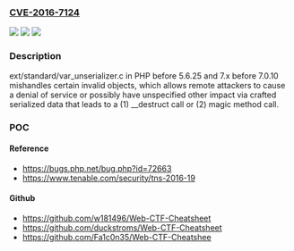 ### [CVE-2016-7124](https://cve.mitre.org/cgi-bin/cvename.cgi?name=CVE-2016-7124)
![](https://img.shields.io/static/v1?label=Product&message=n%2Fa&color=blue)
![](https://img.shields.io/static/v1?label=Version&message=n%2Fa&color=blue)
![](https://img.shields.io/static/v1?label=Vulnerability&message=n%2Fa&color=brighgreen)

### Description

ext/standard/var_unserializer.c in PHP before 5.6.25 and 7.x before 7.0.10 mishandles certain invalid objects, which allows remote attackers to cause a denial of service or possibly have unspecified other impact via crafted serialized data that leads to a (1) __destruct call or (2) magic method call.

### POC

#### Reference
- https://bugs.php.net/bug.php?id=72663
- https://www.tenable.com/security/tns-2016-19

#### Github
- https://github.com/w181496/Web-CTF-Cheatsheet
- https://github.com/duckstroms/Web-CTF-Cheatsheet
- https://github.com/Fa1c0n35/Web-CTF-Cheatshee

